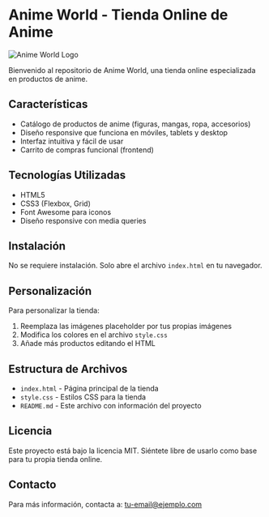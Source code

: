 # Anime World - Tienda Online de Anime

![Anime World Logo](https://via.placeholder.com/150x80?text=Anime+World)

Bienvenido al repositorio de Anime World, una tienda online especializada en productos de anime.

## Características

- Catálogo de productos de anime (figuras, mangas, ropa, accesorios)
- Diseño responsive que funciona en móviles, tablets y desktop
- Interfaz intuitiva y fácil de usar
- Carrito de compras funcional (frontend)

## Tecnologías Utilizadas

- HTML5
- CSS3 (Flexbox, Grid)
- Font Awesome para iconos
- Diseño responsive con media queries

## Instalación

No se requiere instalación. Solo abre el archivo `index.html` en tu navegador.

## Personalización

Para personalizar la tienda:

1. Reemplaza las imágenes placeholder por tus propias imágenes
2. Modifica los colores en el archivo `style.css`
3. Añade más productos editando el HTML

## Estructura de Archivos

- `index.html` - Página principal de la tienda
- `style.css` - Estilos CSS para la tienda
- `README.md` - Este archivo con información del proyecto

## Licencia

Este proyecto está bajo la licencia MIT. Siéntete libre de usarlo como base para tu propia tienda online.

## Contacto

Para más información, contacta a: [tu-email@ejemplo.com](mailto:tu-email@ejemplo.com)